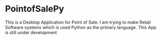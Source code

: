 # PointofSalePy

This is a Desktop Application for Point of Sale.
I am trying to make Retail Software systems which is used Python as the primary language.
This App is still under development

